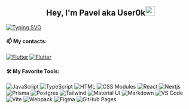 <h2 align="center">Hey, I'm Pavel aka User0k<img src="https://media.giphy.com/media/hvRJCLFzcasrR4ia7z/giphy.gif" width="25px"> </h1>

[![Typing SVG](https://readme-typing-svg.herokuapp.com/?center=true&vCenter=true&color=00b350&height=100&width=1000&lines=I+am+a+Frontend+developer;Always+looking+to+learn+something+new+🕶️;Feel+free+to+look+around+or+connect+with+me;Blink+twice+if+you+need+help+😄)](https://git.io/typing-svg)

#### 📫 My contacts:
[![Flutter](https://img.shields.io/badge/-LinkedIn-0045CB?style=for-the-badge&logo=LinkedIn&&logoColor=0000000)](https://www.linkedin.com/in/pavel-altov/)
[![Flutter](https://img.shields.io/badge/-telegram-027AE9?style=for-the-badge&logo=Telegram&&logoColor=0000000)](https://t.me/pashkoff_rss)

#### 🛠️ My Favorite Tools:
<p>
  <img alt="JavaScript" src="https://img.shields.io/badge/JavaScript-F7DF1E.svg?logo=javascript&logoColor=black">
  <img alt="TypeScript" src="https://img.shields.io/badge/TypeScript-007ACC.svg?logo=typescript&logoColor=white">  
  <img alt="HTML" src="https://img.shields.io/badge/HTML-E34F26.svg?logo=html5&logoColor=white">
  <img alt="CSS Modules" src="https://img.shields.io/badge/CSS%20Modules-1572B6?logo=cssmodules&logoColor=ffffff">
  <img alt="React" src="https://img.shields.io/badge/React-212121?logo=react&logoColor=5ed3f3">
  <img alt="Nextjs" src="https://img.shields.io/badge/Next.js-171717?logo=next.js&logoColor=ffffff">  
  <img alt="Prisma" src="https://img.shields.io/badge/Prisma-16A394?logo=prisma&logoColor=ffffff">
  <img alt="Postgres" src="https://img.shields.io/badge/Postgres-fff0f0?logo=postgresql&logoColor=336791">  
  <img alt="Tailwind" src="https://img.shields.io/badge/Tailwind-16b2da?logo=tailwindcss&logoColor=ffffff"> 
  <img alt="Material UI" src="https://img.shields.io/badge/MUI-007fff.svg?&logo=mui&logoColor=white">
  <img alt="Markdown" src="https://img.shields.io/badge/Markdown-000000.svg?logo=markdown&logoColor=white">
  <img alt="VS Code" src="https://img.shields.io/badge/VS%20Code-0078d7.svg?logo=visual-studio-code&logoColor=white">  
  <img alt="Vite" src="https://img.shields.io/badge/Vite-b743ee?logo=vite&logoColor=ffd33c">
  <img alt="Webpack" src="https://img.shields.io/badge/Webpack-8acff3.svg?logo=webpack&logoColor=black">
  <img alt="Figma" src="https://img.shields.io/badge/Figma-a15bfa?logo=figma&logoColor=white">
  <img alt="GitHub Pages" src="https://img.shields.io/badge/GitHub%20Pages-25A162.svg?logo=github&logoColor=white">
</p>

<!--
**User0k/User0k** is a ✨ _special_ ✨ repository because its `README.md` (this file) appears on your GitHub profile.

Here are some ideas to get you started:

- 🔭 I’m currently working on ...
- 🌱 I’m currently learning ...
- 👯 I’m looking to collaborate on ...
- 🤔 I’m looking for help with ...
- 💬 Ask me about ...
- 📫 How to reach me: ...
- 😄 Pronouns: ...
- ⚡ Fun fact: ...
-->
